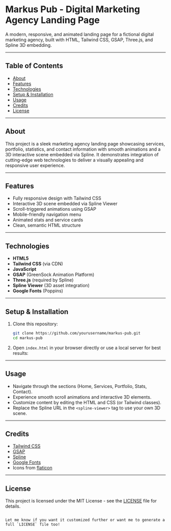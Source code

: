 # Markus Pub - Digital Marketing Agency Landing Page

A modern, responsive, and animated landing page for a fictional digital marketing agency, built with HTML, Tailwind CSS, GSAP, Three.js, and Spline 3D embedding.

---

## Table of Contents

- [About](#about)
- [Features](#features)
- [Technologies](#technologies)
- [Setup & Installation](#setup--installation)
- [Usage](#usage)
- [Credits](#credits)
- [License](#license)

---

## About

This project is a sleek marketing agency landing page showcasing services, portfolio, statistics, and contact information with smooth animations and a 3D interactive scene embedded via Spline. It demonstrates integration of cutting-edge web technologies to deliver a visually appealing and responsive user experience.

---

## Features

- Fully responsive design with Tailwind CSS
- Interactive 3D scene embedded via Spline Viewer
- Scroll-triggered animations using GSAP
- Mobile-friendly navigation menu
- Animated stats and service cards
- Clean, semantic HTML structure

---

## Technologies

- **HTML5**
- **Tailwind CSS** (via CDN)
- **JavaScript**
- **GSAP** (GreenSock Animation Platform)
- **Three.js** (required by Spline)
- **Spline Viewer** (3D asset integration)
- **Google Fonts** (Poppins)

---

## Setup & Installation

1. Clone this repository:
   ```bash
   git clone https://github.com/yourusername/markus-pub.git
   cd markus-pub
   

2. Open `index.html` in your browser directly or use a local server for best results:


---

## Usage

* Navigate through the sections (Home, Services, Portfolio, Stats, Contact).
* Experience smooth scroll animations and interactive 3D elements.
* Customize content by editing the HTML and CSS (or Tailwind classes).
* Replace the Spline URL in the `<spline-viewer>` tag to use your own 3D scene.

---

## Credits

* [Tailwind CSS](https://tailwindcss.com/)
* [GSAP](https://greensock.com/gsap/)
* [Spline](https://spline.design/)
* [Google Fonts](https://fonts.google.com/)
* Icons from [flaticon](https://flaticon.com/)

---


## License

This project is licensed under the MIT License - see the [LICENSE](LICENSE) file for details.

```

Let me know if you want it customized further or want me to generate a full `LICENSE` file too!
```
